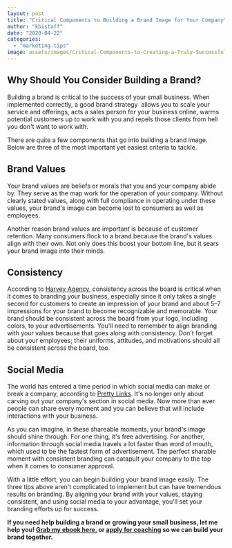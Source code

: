 ```yaml
---
layout: post
title: "Critical Components to Building a Brand Image for Your Company"
author: "kbistaff"
date: "2020-04-22"
categories: 
  - "marketing-tips"
image: assets/images/Critical-Components-to-Creating-a-Truly-Successful-Brand-Image-for-Your-Company.jpg
---
```


## Why Should You Consider Building a Brand?

Building a brand is critical to the success of your small business. When implemented correctly, a good brand strategy  allows you to scale your service and offerings, acts a sales person for your business online, warms potential customers up to work with you and repels those clients from hell you don't want to work with.

There are quite a few components that go into building a brand image. Below are three of the most important yet easiest criteria to tackle.

## Brand Values

Your brand values are beliefs or morals that you and your company abide by. They serve as the map work for the operation of your company. Without clearly stated values, along with full compliance in operating under these values, your brand's image can become lost to consumers as well as employees.

Another reason brand values are important is because of customer retention. Many consumers flock to a brand because the brand's values align with their own. Not only does this boost your bottom line, but it sears your brand image into their minds.

## Consistency

According to [Harvey Agency](https://www.harveyagency.com/), consistency across the board is critical when it comes to branding your business, especially since it only takes a single second for customers to create an impression of your brand and about 5–7 impressions for your brand to become recognizable and memorable. Your brand should be consistent across the board from your logo, including colors, to your advertisements. You'll need to remember to align branding with your values because that goes along with consistency. Don't forget about your employees; their uniforms, attitudes, and motivations should all be consistent across the board, too.

## Social Media

The world has entered a time period in which social media can make or break a company, according to [Pretty Links](https://prettylinks.com/). It's no longer only about carving out your company's section in social media. Now more than ever people can share every moment and you can believe that will include interactions with your business.

As you can imagine, in these shareable moments, your brand's image should shine through. For one thing, it's free advertising. For another, information through social media travels a lot faster than word of mouth, which used to be the fastest form of advertisement. The perfect sharable moment with consistent branding can catapult your company to the top when it comes to consumer approval.

With a little effort, you can begin building your brand image easily. The three tips above aren't complicated to implement but can have tremendous results on branding. By aligning your brand with your values, staying consistent, and using social media to your advantage, you'll set your branding efforts up for success.

**If you need help building a brand or growing your small business, let me help you! [Grab my ebook here](https://ebook.katebagoy.com), or [apply for coaching](https://katebagoy.com/work-with-me) so we can build your brand together.**
